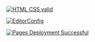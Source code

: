 [![HTML CSS valid](https://github.com/FomenkoAndrey/20221113_____grid-template/actions/workflows/HTML5Validator.yml/badge.svg)](https://github.com/FomenkoAndrey/20221113_____grid-template/actions/workflows/HTML5Validator.yml)

[![EditorConfig](https://github.com/FomenkoAndrey/20221113_____grid-template/actions/workflows/EditorConfig.yml/badge.svg)](https://github.com/FomenkoAndrey/20221113_____grid-template/actions/workflows/EditorConfig.yml)

[![Pages Deployment Successful](https://github.com/FomenkoAndrey/20221113_____grid-template/actions/workflows/pages/pages-build-deployment/badge.svg)](https://github.com/FomenkoAndrey/20221113_____grid-template/actions/workflows/pages/pages-build-deployment)
